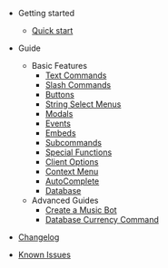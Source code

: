 - Getting started

  - [Quick start](quickstart.md)

- Guide

  - Basic Features
    - [Text Commands](commands.md)
    - [Slash Commands](slashcommands.md)
    - [Buttons](buttons.md)
    - [String Select Menus](selectmenus.md)
    - [Modals](modals.md)
    - [Events](events.md)
    - [Embeds](embeds.md)
    - [Subcommands](subcommands.md)
    - [Special Functions](specialfunctions.md)
    - [Client Options](client.md)
    - [Context Menu](contextmenu.md)
    - [AutoComplete](autocomplete.md)
    - [Database](database.md)
  - Advanced Guides
    - [Create a Music Bot](music.md)
    - [Database Currency Command](currency.md)

- [Changelog](changelog.md)
- [Known Issues](knownissues.md)

